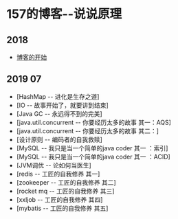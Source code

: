 # 157的博客--说说原理
## 2018
+ [博客的开始](https://github.com/yewenqu1/blog/issues/1)
## 2019 07
+ [HashMap -- 进化是生存之道]
+ [IO -- 故事开始了，就要讲到结束]
+ [Java GC -- 永远得不到的完美]
+ [java.util.concurrent -- 你要经历太多的故事 其一：AQS]
+ [java.util.concurrent -- 你要经历太多的故事 其二：]
+ [设计原则 -- 编码者的自我救赎]
+ [MySQL -- 我只是当一个简单的java coder 其一 ：索引]
+ [MySQL -- 我只是当一个简单的java coder 其一 ：ACID]
+ [JVM调优 -- 论如何当医生]
+ [redis -- 工匠的自我修养 其一]
+ [zookeeper -- 工匠的自我修养 其二]
+ [rocket mq -- 工匠的自我修养 其三]
+ [xxljob -- 工匠的自我修养 其四]
+ [mybatis -- 工匠的自我修养 其五]

